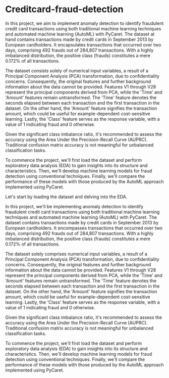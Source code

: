 # Creditcard-fraud-detection
In this project, we aim to implement anomaly detection to identify fraudulent credit card transactions using both traditional machine learning techniques and automated machine learning (AutoML) with PyCaret. The dataset at hand contains transactions made by credit cards in September 2013 by European cardholders. It encapsulates transactions that occurred over two days, comprising 492 frauds out of 284,807 transactions. With a highly imbalanced distribution, the positive class (frauds) constitutes a mere 0.172% of all transactions.

The dataset consists solely of numerical input variables, a result of a Principal Component Analysis (PCA) transformation, due to confidentiality concerns. Consequently, the original features and further background information about the data cannot be provided. Features V1 through V28 represent the principal components derived from PCA, while the 'Time' and 'Amount' features remain untransformed. The 'Time' feature denotes the seconds elapsed between each transaction and the first transaction in the dataset. On the other hand, the 'Amount' feature signifies the transaction amount, which could be useful for example-dependent cost-sensitive learning. Lastly, the 'Class' feature serves as the response variable, with a value of 1 indicating fraud and 0 otherwise.

Given the significant class imbalance ratio, it's recommended to assess the accuracy using the Area Under the Precision-Recall Curve (AUPRC). Traditional confusion matrix accuracy is not meaningful for unbalanced classification tasks.

To commence the project, we'll first load the dataset and perform exploratory data analysis (EDA) to gain insights into its structure and characteristics. Then, we'll develop machine learning models for fraud detection using conventional techniques. Finally, we'll compare the performance of these models with those produced by the AutoML approach implemented using PyCaret.

Let's start by loading the dataset and delving into the EDA.

In this project, we'll be implementing anomaly detection to identify fraudulent credit card transactions using both traditional machine learning techniques and automated machine learning (AutoML) with PyCaret. The dataset contains transactions made by credit cards in September 2013 by European cardholders. It encompasses transactions that occurred over two days, comprising 492 frauds out of 284,807 transactions. With a highly imbalanced distribution, the positive class (frauds) constitutes a mere 0.172% of all transactions.

The dataset solely comprises numerical input variables, a result of a Principal Component Analysis (PCA) transformation, due to confidentiality concerns. Consequently, the original features and further background information about the data cannot be provided. Features V1 through V28 represent the principal components derived from PCA, while the 'Time' and 'Amount' features remain untransformed. The 'Time' feature denotes the seconds elapsed between each transaction and the first transaction in the dataset. On the other hand, the 'Amount' feature signifies the transaction amount, which could be useful for example-dependent cost-sensitive learning. Lastly, the 'Class' feature serves as the response variable, with a value of 1 indicating fraud and 0 otherwise.

Given the significant class imbalance ratio, it's recommended to assess the accuracy using the Area Under the Precision-Recall Curve (AUPRC). Traditional confusion matrix accuracy is not meaningful for unbalanced classification tasks.

To commence the project, we'll first load the dataset and perform exploratory data analysis (EDA) to gain insights into its structure and characteristics. Then, we'll develop machine learning models for fraud detection using conventional techniques. Finally, we'll compare the performance of these models with those produced by the AutoML approach implemented using PyCaret.
